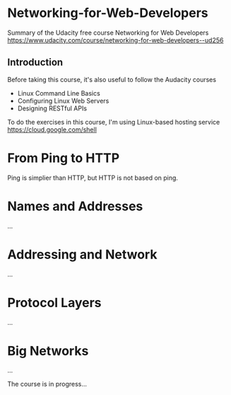 # Networking-for-Web-Developers
Summary of the Udacity free course Networking for Web Developers<br/>
https://www.udacity.com/course/networking-for-web-developers--ud256

## Introduction
Before taking this course, it's also useful to follow the Audacity courses
- Linux Command Line Basics
- Configuring Linux Web Servers
- Designing RESTful APIs

To do the exercises in this course, I'm using Linux-based hosting service https://cloud.google.com/shell

# From Ping to HTTP
Ping is simplier than HTTP, but HTTP is not based on ping. 

# Names and Addresses
...

# Addressing and Network
...

# Protocol Layers
...

# Big Networks

...

The course is in progress...
